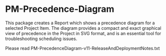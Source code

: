 # PM-Precedence-Diagram
This package creates a Report which shows a precedence diagram for a selected Project Item. The diagram provides a compact and exact graphical view of precedence in the Project in SVG format, and is an essential tool for troubleshooting scheduling issues.

Please read PM-PrecedenceDiagram-v11-ReleaseAndDeploymentNotes.txt